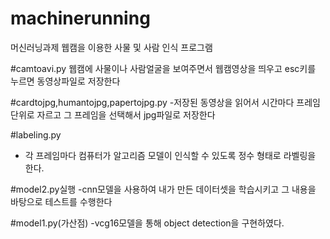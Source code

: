 # machinerunning
머신러닝과제
웹캠을 이용한 사물 및 사람 인식 프로그램

#camtoavi.py
웹캠에 사물이나 사람얼굴을 보여주면서 웹캠영상을 띄우고 esc키를 누르면 동영상파일로 저장한다

#cardtojpg,humantojpg,papertojpg.py
-저장된 동영상을 읽어서 시간마다 프레임 단위로 자르고 그 프레임을 선택해서 jpg파일로 저장한다

#labeling.py
- 각 프레임마다 컴퓨터가 알고리즘 모델이 인식할 수 있도록 정수 형태로 라벨링을 한다.

#model2.py실행
-cnn모델을 사용하여 내가 만든 데이터셋을 학습시키고 그 내용을 바탕으로 테스트를 수행한다

#model1.py(가산점)
-vcg16모델을 통해 object detection을 구현하였다.
